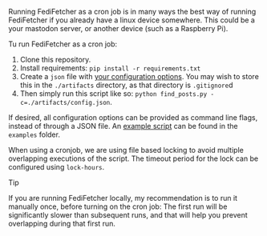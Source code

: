 Running FediFetcher as a cron job is in many ways the best way of running FediFetcher if you already have a linux device somewhere. This could be a your mastodon server, or another device (such as a Raspberry Pi).

Tu run FediFetcher as a cron job:

1. Clone this repository.
2. Install requirements: `pip install -r requirements.txt`
3. Create a `json` file with [your configuration options](https://github.com/nanos/FediFetcher/wiki/FediFetcher-configuration-options). You may wish to store this in the `./artifacts` directory, as that directory is `.gitignore`d
4. Then simply run this script like so: `python find_posts.py -c=./artifacts/config.json`.

If desired, all configuration options can be provided as command line flags, instead of through a JSON file. An [example script](https://github.com/nanos/FediFetcher/blob/main/examples/FediFetcher.sh) can be found in the `examples` folder.

When using a cronjob, we are using file based locking to avoid multiple overlapping executions of the script. The timeout period for the lock can be configured using `lock-hours`.

> [!TIP]
>
> If you are running FediFetcher locally, my recommendation is to run it manually once, before turning on the cron job: The first run will be significantly slower than subsequent runs, and that will help you prevent overlapping during that first run.
